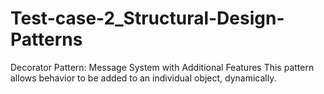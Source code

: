 # Test-case-2_Structural-Design-Patterns
Decorator Pattern: Message System with Additional Features
This pattern allows behavior to be added to an individual object, dynamically.
